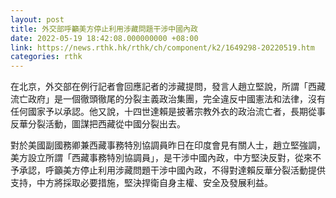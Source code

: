 ```yaml
---
layout: post
title: 外交部呼籲美方停止利用涉藏問題干涉中國內政
date: 2022-05-19 18:42:08.000000000 +08:00
link: https://news.rthk.hk/rthk/ch/component/k2/1649298-20220519.htm
categories: rthk
---
```


在北京，外交部在例行記者會回應記者的涉藏提問，發言人趙立堅說，所謂「西藏流亡政府」是一個徹頭徹尾的分裂主義政治集團，完全違反中國憲法和法律，沒有任何國家予以承認。他又說，十四世達賴是披著宗教外衣的政治流亡者，長期從事反華分裂活動，圖謀把西藏從中國分裂出去。

對於美國副國務卿兼西藏事務特別協調員昨日在印度會見有關人士，趙立堅強調，美方設立所謂「西藏事務特別協調員」，是干涉中國內政，中方堅決反對，從來不予承認，呼籲美方停止利用涉藏問題干涉中國內政，不得對達賴反華分裂活動提供支持，中方將採取必要措施，堅決捍衛自身主權、安全及發展利益。
